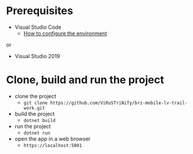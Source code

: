 # Prerequisites

- Visual Studio Code
  - [How to configure the environment](https://docs.microsoft.com/en-us/learn/modules/build-blazor-webassembly-visual-studio-code/3-exercise-configure-enviromnent)

or

- Visual Studio 2019

# Clone, build and run the project

- clone the project
  - `git clone https://github.com/ViRuSTriNiTy/brz-mobile-lv-trail-work.git`
- build the project
  - `dotnet build`
- run the project
  - `dotnet run`
- open the app in a web browser
  - `https://localhost:5001`
